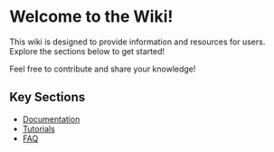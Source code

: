 # Welcome to the Wiki!

This wiki is designed to provide information and resources for users. Explore the sections below to get started!

Feel free to contribute and share your knowledge!

## Key Sections
- [Documentation](_pages/Gollum-Wiki-User-Guide.md)
- [Tutorials](Tutorials/Tutorial_1.md)
- [FAQ](FAQ.md)
